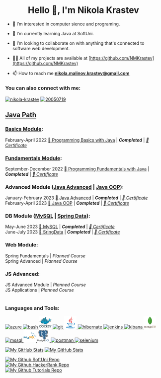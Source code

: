 <h1 align="center">Hello 👋, I'm Nikola Krastev</h1>

- 👀 I’m interested in computer sience and programing.

- 🌱 I’m currently learning Java at SoftUni.

- 💞️ I’m looking to collaborate on with anything that's connected to software web development.

- 👨‍💻 All of my projects are available at [https://github.com/NMKrastev](https://github.com/NMKrastev)

- 📫 How to reach me **nikola.malinov.krastev@gmail.com**

<h3 align="left">You can also connect with me:</h3>
<p align="left">
<a href="https://linkedin.com/in/nikola-krastev" target="blank"><img align="center" src="https://raw.githubusercontent.com/rahuldkjain/github-profile-readme-generator/master/src/images/icons/Social/linked-in-alt.svg" alt="nikola-krastev" height="30" width="40" /></a>
<a href="https://stackoverflow.com/users/20050719" target="blank"><img align="center" src="https://raw.githubusercontent.com/rahuldkjain/github-profile-readme-generator/master/src/images/icons/Social/stack-overflow.svg" alt="20050719" height="30" width="40" /></a>
</p>

## [Java Path](https://softuni.bg/curriculum)
### [Basics Module](https://softuni.bg/trainings/3625/programming-basics-with-java-february-2022):
February-April 2022 [:file_folder: Programming Basics with Java](https://github.com/NMKrastev/SoftUni-Java/tree/main/Basics) | ***Completed*** | *[:page_facing_up: Certificate](https://softuni.bg/certificates/details/133731/533130e3)*

### [Fundamentals Module](https://softuni.bg/trainings/3837/programming-fundamentals-with-java-september-2022):
September-December 2022 [:file_folder: Programming Fundamentals with Java](https://github.com/NMKrastev/SoftUni-Java/tree/main/Fundamentals) | ***Completed*** | *[:page_facing_up: Certificate](https://softuni.bg/certificates/details/148487/e688606d)*

### Advanced Module ([Java Advanced](https://softuni.bg/trainings/3959/java-advanced-january-2023) | [Java OOP](https://softuni.bg/trainings/3960/java-oop-february-2023)):
January-February 2023 [:file_folder: Java Advanced](https://github.com/NMKrastev/SoftUni-Java/tree/main/Advanced) | ***Completed*** | *[:page_facing_up: Certificate](https://softuni.bg/certificates/details/161791/adf793d6)*</br>
February-April 2023 [:file_folder: Java OOP](https://github.com/NMKrastev/SoftUni-Java/tree/main/OOP) | ***Completed*** | *[:page_facing_up: Certificate](https://softuni.bg/certificates/details/168913/8c194a77)*

### DB Module ([MySQL](https://softuni.bg/trainings/4116/mysql-may-2023) | [Spring Data](https://softuni.bg/trainings/4115/spring-data-june-2023)):
May-June 2023 [:file_folder: MySQL](https://github.com/NMKrastev/SoftUni-Java/tree/main/MySQL) | ***Completed*** | *[:page_facing_up: Certificate](https://softuni.bg/certificates/details/172125/28ecf997)*</br>
June-July 2023 [:file_folder: SringData](https://github.com/NMKrastev/SoftUni-Java/tree/main/SpringData) | ***Completed*** | *[:page_facing_up: Certificate](https://softuni.bg/certificates/details/180516/1165fde5)*</br>

### Web Module:
Spring Fundamentals | *Planned Course*</br>
Spring Advanced | *Planned Course*

### JS Advanced:
JS Advanced Module | *Planned Course*</br>
JS Applications | *Planned Course*</br></br>

<h3 align="left">Languages and Tools:</h3>
<p align="left"> <a href="https://azure.microsoft.com/en-in/" target="_blank" rel="noreferrer"> <img src="https://www.vectorlogo.zone/logos/microsoft_azure/microsoft_azure-icon.svg" alt="azure" width="40" height="40"/> </a> <a href="https://www.gnu.org/software/bash/" target="_blank" rel="noreferrer"> <img src="https://www.vectorlogo.zone/logos/gnu_bash/gnu_bash-icon.svg" alt="bash" width="40" height="40"/> </a> <a href="https://www.docker.com/" target="_blank" rel="noreferrer"> <img src="https://raw.githubusercontent.com/devicons/devicon/master/icons/docker/docker-original-wordmark.svg" alt="docker" width="40" height="40"/> </a> <a href="https://git-scm.com/" target="_blank" rel="noreferrer"> <img src="https://www.vectorlogo.zone/logos/git-scm/git-scm-icon.svg" alt="git" width="40" height="40"/> </a> <a href="https://www.java.com" target="_blank" rel="noreferrer"> <img src="https://raw.githubusercontent.com/devicons/devicon/master/icons/java/java-original.svg" alt="java" width="40" height="40"/> </a> <a href="https://hibernate.org/" target="_blank" rel="noreferrer"> <img src="https://www.vectorlogo.zone/logos/hibernate/hibernate-icon.svg" alt="hibernate" width="40" height="40"/> </a> <a href="https://www.jenkins.io" target="_blank" rel="noreferrer"> <img src="https://www.vectorlogo.zone/logos/jenkins/jenkins-icon.svg" alt="jenkins" width="40" height="40"/> </a> <a href="https://www.elastic.co/kibana" target="_blank" rel="noreferrer"> <img src="https://www.vectorlogo.zone/logos/elasticco_kibana/elasticco_kibana-icon.svg" alt="kibana" width="40" height="40"/> </a> <a href="https://www.mongodb.com/" target="_blank" rel="noreferrer"> <img src="https://raw.githubusercontent.com/devicons/devicon/master/icons/mongodb/mongodb-original-wordmark.svg" alt="mongodb" width="40" height="40"/> </a> <a href="https://www.microsoft.com/en-us/sql-server" target="_blank" rel="noreferrer"> <img src="https://www.svgrepo.com/show/303229/microsoft-sql-server-logo.svg" alt="mssql" width="40" height="40"/> </a> <a href="https://www.mysql.com/" target="_blank" rel="noreferrer"> <img src="https://raw.githubusercontent.com/devicons/devicon/master/icons/mysql/mysql-original-wordmark.svg" alt="mysql" width="40" height="40"/> </a> <a href="https://www.postgresql.org" target="_blank" rel="noreferrer"> <img src="https://raw.githubusercontent.com/devicons/devicon/master/icons/postgresql/postgresql-original-wordmark.svg" alt="postgresql" width="40" height="40"/> </a> <a href="https://postman.com" target="_blank" rel="noreferrer"> <img src="https://www.vectorlogo.zone/logos/getpostman/getpostman-icon.svg" alt="postman" width="40" height="40"/> </a> <a href="https://www.selenium.dev" target="_blank" rel="noreferrer"> <img src="https://raw.githubusercontent.com/detain/svg-logos/780f25886640cef088af994181646db2f6b1a3f8/svg/selenium-logo.svg" alt="selenium" width="40" height="40"/> </a> </p>

<p>
  <!-- <summary>:zap: GitHub Stats</summary> -->
  <a href="https://github.com/NMKrastev" rel="NMKrastev's profile"><img height="165em" alt="My GitHub Stats" src="https://github-readme-stats.vercel.app/api?username=nmkrastev&show_icons=true&theme=highcontrast&title_color=ff0000&icon_color=ff0000" /></a>
  <a href="https://github.com/NMKrastev" rel="NMKrastev's profile"><img height="165em" alt="My GitHub Stats" src="https://github-readme-stats.vercel.app/api/top-langs/?username=nmkrastev&layout=compact&theme=highcontrast&title_color=ff0000" /></a>
</p>
<p>
  <a href="https://github.com/NMKrastev/SoftUni-Java" rel="NMKrastev's repo SoftUni-Java"><img height="125.5em" alt="My Github SoftUni Repo" src="https://github-readme-stats.vercel.app/api/pin/?username=nmkrastev&repo=SoftUni-Java&theme=highcontrast&title_color=ff0000"></a>
</br>
<a href="https://github.com/NMKrastev/HackerRank" rel="NMKrastev's repo HackerRank"><img height="125.5em" alt="My Github HackerRank Repo" src="https://github-readme-stats.vercel.app/api/pin/?username=nmkrastev&repo=HackerRank&theme=highcontrast&title_color=ff0000"></a>
</br>
  <a href="https://github.com/NMKrastev/Tutorials" rel="NMKrastev's repo Tutorials"><img height="125.5em" alt="My Github Tutorials Repo" src="https://github-readme-stats.vercel.app/api/pin/?username=nmkrastev&repo=Tutorials&theme=highcontrast&title_color=ff0000"></a>
</p>

